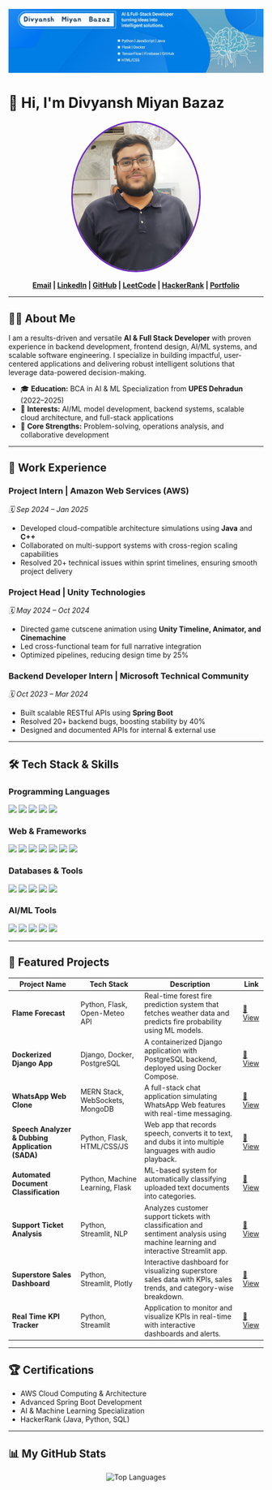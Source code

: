 <p align="center">
  <!-- Replace the URL below with your actual LinkedIn banner image URL -->
  <img src="https://github.com/Divyansh2412/Divyansh2412/blob/main/Assets/generatedWithSivi-s1vArUFdHC6.png" alt="Banner"/>
</p>

# 👋 Hi, I'm Divyansh Miyan Bazaz

<div align="center">
  <img src="https://github.com/Divyansh2412/Divyansh2412/blob/main/Assets/updated%20photo.jpg" alt="Divyansh's Profile Image" width="250" style="border-radius: 50%; border: 3px solid #6F2DBD;" />
</div>

<p align="center">
  <strong>
    <a href="mailto:dmiyanbazaz@gmail.com">Email</a> |
    <a href="https://www.linkedin.com/in/divyansh-miyan-bazaz-723792231/">LinkedIn</a> |
    <a href="https://github.com/Divyansh2412">GitHub</a> |
    <a href="https://leetcode.com/u/dmiyanbazaz/">LeetCode</a> |
    <a href="https://www.hackerrank.com/profile/dmiyanbazaz">HackerRank</a> |
    <a href="https://divyansh-miyan-bazaz-8nwpt3v.gamma.site/">Portfolio</a>
  </strong>
</p>

---

## 👨‍💻 About Me

I am a results-driven and versatile **AI & Full Stack Developer** with proven experience in backend development, frontend design, AI/ML systems, and scalable software engineering. I specialize in building impactful, user-centered applications and delivering robust intelligent solutions that leverage data-powered decision-making.

- 🎓 **Education:** BCA in AI & ML Specialization from **UPES Dehradun** (2022–2025)
- 🔭 **Interests:** AI/ML model development, backend systems, scalable cloud architecture, and full-stack applications
- 🌱 **Core Strengths:** Problem-solving, operations analysis, and collaborative development

---

## 🚀 Work Experience

### **Project Intern** | Amazon Web Services (AWS)
*🗓️ Sep 2024 – Jan 2025*
- Developed cloud-compatible architecture simulations using **Java** and **C++**
- Collaborated on multi-support systems with cross-region scaling capabilities
- Resolved 20+ technical issues within sprint timelines, ensuring smooth project delivery

### **Project Head** | Unity Technologies
*🗓️ May 2024 – Oct 2024*
- Directed game cutscene animation using **Unity Timeline, Animator, and Cinemachine**
- Led cross-functional team for full narrative integration
- Optimized pipelines, reducing design time by 25%

### **Backend Developer Intern** | Microsoft Technical Community
*🗓️ Oct 2023 – Mar 2024*
- Built scalable RESTful APIs using **Spring Boot**
- Resolved 20+ backend bugs, boosting stability by 40%
- Designed and documented APIs for internal & external use

---

## 🛠️ Tech Stack & Skills

### Programming Languages
<p>
  <img src="https://img.shields.io/badge/Java-ED8B00?style=for-the-badge&logo=openjdk&logoColor=white"/>
  <img src="https://img.shields.io/badge/Python-3776AB?style=for-the-badge&logo=python&logoColor=white"/>
  <img src="https://img.shields.io/badge/C++-00599C?style=for-the-badge&logo=c%2B%2B&logoColor=white"/>
  <img src="https://img.shields.io/badge/C-A8B9CC?style=for-the-badge&logo=c&logoColor=black"/>
  <img src="https://img.shields.io/badge/JavaScript-F7DF1E?style=for-the-badge&logo=javascript&logoColor=black"/>
</p>

### Web & Frameworks
<p>
  <img src="https://img.shields.io/badge/HTML5-E34F26?style=for-the-badge&logo=html5&logoColor=white"/>
  <img src="https://img.shields.io/badge/CSS3-1572B6?style=for-the-badge&logo=css3&logoColor=white"/>
  <img src="https://img.shields.io/badge/Bootstrap-7952B3?style=for-the-badge&logo=bootstrap&logoColor=white"/>
  <img src="https://img.shields.io/badge/React-61DAFB?style=for-the-badge&logo=react&logoColor=black"/>
  <img src="https://img.shields.io/badge/Flask-000000?style=for-the-badge&logo=flask&logoColor=white"/>
  <img src="https://img.shields.io/badge/Django-092E20?style=for-the-badge&logo=django&logoColor=white"/>
  <img src="https://img.shields.io/badge/Spring_Boot-6DB33F?style=for-the-badge&logo=springboot&logoColor=white"/>
</p>

### Databases & Tools
<p>
  <img src="https://img.shields.io/badge/MySQL-4479A1?style=for-the-badge&logo=mysql&logoColor=white"/>
  <img src="https://img.shields.io/badge/MongoDB-4EA94B?style=for-the-badge&logo=mongodb&logoColor=white"/>
  <img src="https://img.shields.io/badge/PostgreSQL-336791?style=for-the-badge&logo=postgresql&logoColor=white"/>
  <img src="https://img.shields.io/badge/Docker-2496ED?style=for-the-badge&logo=docker&logoColor=white"/>
  <img src="https://img.shields.io/badge/AWS-232F3E?style=for-the-badge&logo=amazon-aws&logoColor=white"/>
</p>

### AI/ML Tools
<p>
  <img src="https://img.shields.io/badge/TensorFlow-FF6F00?style=for-the-badge&logo=tensorflow&logoColor=white"/>
  <img src="https://img.shields.io/badge/Scikit_Learn-F7931E?style=for-the-badge&logo=scikitlearn&logoColor=white"/>
  <img src="https://img.shields.io/badge/LSTM-FF4088?style=for-the-badge"/>
  <img src="https://img.shields.io/badge/Pandas-150458?style=for-the-badge&logo=pandas&logoColor=white"/>
  <img src="https://img.shields.io/badge/NumPy-013243?style=for-the-badge&logo=numpy&logoColor=white"/>
</p>

---

## 📂 Featured Projects

| Project Name | Tech Stack | Description | Link |
|---|---|---|---|
| **Flame Forecast** | Python, Flask, Open-Meteo API | Real-time forest fire prediction system that fetches weather data and predicts fire probability using ML models. | [🔗 View](https://github.com/Divyansh2412/forest-fire-predictor) |
| **Dockerized Django App** | Django, Docker, PostgreSQL | A containerized Django application with PostgreSQL backend, deployed using Docker Compose. | [🔗 View](https://github.com/Divyansh2412/dockerized-django-railsathi) |
| **WhatsApp Web Clone** | MERN Stack, WebSockets, MongoDB | A full-stack chat application simulating WhatsApp Web features with real-time messaging. | [🔗 View](https://github.com/Divyansh2412/whatsapp-clone) |
| **Speech Analyzer & Dubbing Application (SADA)** | Python, Flask, HTML/CSS/JS | Web app that records speech, converts it to text, and dubs it into multiple languages with audio playback. | [🔗 View](https://github.com/Divyansh2412/speech-analyzer-and-dubbing-application-SADA) |
| **Automated Document Classification** | Python, Machine Learning, Flask | ML-based system for automatically classifying uploaded text documents into categories. | [🔗 View](https://github.com/Divyansh2412/Automated-Document-Classification) |
| **Support Ticket Analysis** | Python, Streamlit, NLP | Analyzes customer support tickets with classification and sentiment analysis using machine learning and interactive Streamlit app. | [🔗 View](https://github.com/Divyansh2412/support-ticket-analysis) |
| **Superstore Sales Dashboard** | Python, Streamlit, Plotly | Interactive dashboard for visualizing superstore sales data with KPIs, sales trends, and category-wise breakdown. | [🔗 View](https://github.com/Divyansh2412/superstore-dashboard) |
| **Real Time KPI Tracker** | Python, Streamlit | Application to monitor and visualize KPIs in real-time with interactive dashboards and alerts. | [🔗 View](https://github.com/Divyansh2412/real_time_kpi_tracker) |

---

## 🏆 Certifications
- AWS Cloud Computing & Architecture
- Advanced Spring Boot Development
- AI & Machine Learning Specialization
- HackerRank (Java, Python, SQL)

---

## 📊 My GitHub Stats

<p align="center">
  <img src="https://github-readme-stats.vercel.app/api/top-langs/?username=Divyansh2412&layout=compact&theme=dracula" alt="Top Languages" />
</p>
